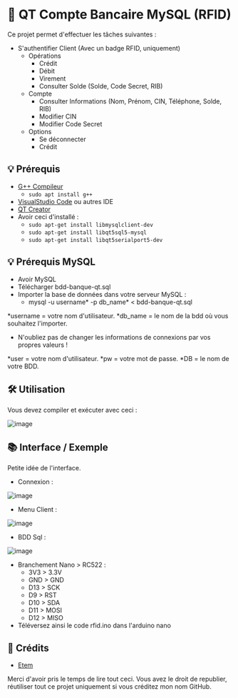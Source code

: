 # 💸 QT Compte Bancaire MySQL (RFID)
Ce projet permet d'effectuer les tâches suivantes : 
* S'authentifier Client (Avec un badge RFID, uniquement)
  * Opérations
    * Crédit
    * Débit
    * Virement
    * Consulter Solde (Solde, Code Secret, RIB)
  * Compte
    * Consulter Informations (Nom, Prénom, CIN, Téléphone, Solde, RIB)
    * Modifier CIN
    * Modifier Code Secret
  * Options
    * Se déconnecter
    * Crédit

## 💡 Prérequis
* [G++ Compileur](https://sourceforge.net/projects/mingw/)
  * `sudo apt install g++`
* [VisualStudio Code](https://code.visualstudio.com/) ou autres IDE
* [QT Creator](https://doc.ubuntu-fr.org/qt-creator)
* Avoir ceci d'installé :
  * `sudo apt-get install libmysqlclient-dev`
  * `sudo apt-get install libqt5sql5-mysql`
  * `sudo apt-get install libqt5serialport5-dev`

## 💡 Prérequis MySQL
* Avoir MySQL
* Télécharger bdd-banque-qt.sql
* Importer la base de données dans votre serveur MySQL :
  * mysql -u username* -p db_name* < bdd-banque-qt.sql
    
*username = votre nom d'utilisateur.
*db_name = le nom de la bdd où vous souhaitez l'importer.

* N'oubliez pas de changer les informations de connexions par vos propres valeurs !
    
*user = votre nom d'utilisateur.
*pw = votre mot de passe.
*DB = le nom de votre BDD.
    
## 🛠️ Utilisation
Vous devez compiler et exécuter avec ceci : 

![image](https://github.com/user-attachments/assets/d2719e62-494d-430c-87ec-111cb52d9595)

## 📚 Interface / Exemple

Petite idée de l'interface.

* Connexion :

![image](https://github.com/user-attachments/assets/a580207f-0f9a-4824-8676-b21d2d20df08)

* Menu Client :
  
![image](https://github.com/user-attachments/assets/b1655ba6-7faa-4a89-9875-20c8de77e70d)

* BDD Sql :

![image](https://github.com/user-attachments/assets/ce547214-64cd-4548-a1d2-350d9f763f45)

* Branchement Nano > RC522 :
  * 3V3 > 3.3V
  * GND > GND
  * D13 > SCK
  * D9 > RST
  * D10 > SDA
  * D11 > MOSI
  * D12 > MISO
* Téléversez ainsi le code rfid.ino dans l'arduino nano

## 📧 Crédits
* [Etem](https://github.com/Etem-Source)

Merci d'avoir pris le temps de lire tout ceci.
Vous avez le droit de republier, réutiliser tout ce projet uniquement si vous créditez mon nom GitHub.
